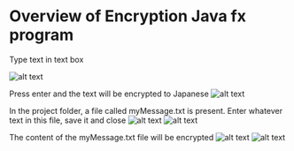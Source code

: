 
# Overview of Encryption Java fx program

Type text in text box

![alt text](https://i.imgur.com/gYCd7YR.png)

Press enter and the text will be encrypted to Japanese
![alt text](https://i.imgur.com/qFkljoM.png)

In the project folder, a file called myMessage.txt is present.  Enter whatever text in this file, save it and close 
![alt text](https://i.imgur.com/ZGSjddH.png)
![alt text](https://i.imgur.com/cGqIUzG.png)

The content of the myMessage.txt file will be encrypted
![alt text](https://i.imgur.com/XOtE71b.png)
![alt text](https://i.imgur.com/KfiC9X6.png)


